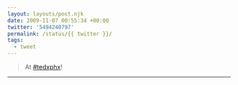 ```yaml
---
layout: layouts/post.njk
date: 2009-11-07 00:55:34 +00:00
twitter: '5494240797'
permalink: /status/{{ twitter }}/
tags: 
  - tweet
---
```


> At [#tedxphx](https://twitter.com/hashtag/tedxphx)!

---
